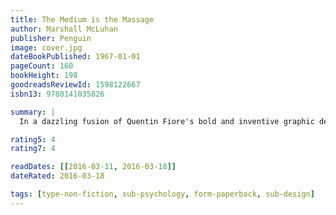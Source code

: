 ```yaml
---
title: The Medium is the Massage
author: Marshall McLuhan
publisher: Penguin
image: cover.jpg
dateBookPublished: 1967-01-01
pageCount: 160
bookHeight: 198
goodreadsReviewId: 1598122667
isbn13: 9780141035826

summary: |
  In a dazzling fusion of Quentin Fiore's bold and inventive graphic design and Marshall McLuhan's unique insight into technology, advertising and mass-media, The Medium is the Massage is a unique study of human communication in the twentieth century.

rating5: 4
rating7: 4

readDates: [[2016-03-11, 2016-03-18]]
dateRated: 2016-03-18

tags: [type-non-fiction, sub-psychology, form-paperback, sub-design]
---
```

